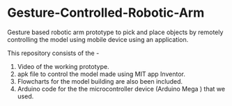 # Gesture-Controlled-Robotic-Arm
Gesture based robotic arm prototype to pick and place objects by remotely controlling the model using mobile device using an application.

This repository consists of the -
1. Video of the working prototype.
2. apk file to control the model made using MIT app Inventor. 
3. Flowcharts for the model building are also been included.
4. Arduino code for the the microcontroller device (Arduino Mega ) that we used.
